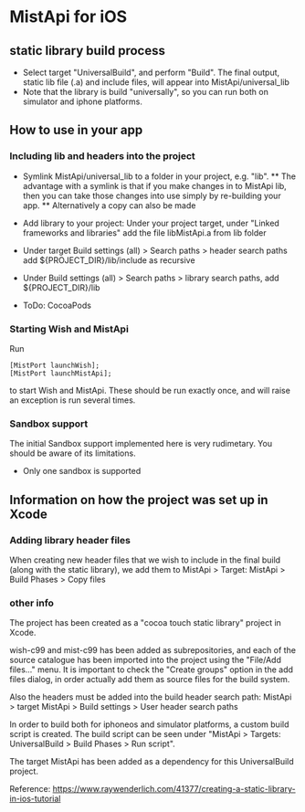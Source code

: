 #  MistApi for iOS

## static library build process

* Select target "UniversalBuild", and perform "Build". The final output, static lib file (.a) and include files, will appear into MistApi/universal_lib
* Note that the library is build "universally", so you can run both on simulator and iphone platforms.

## How to use in your app


### Including lib and headers into the project

* Symlink MistApi/universal_lib to a folder in your project, e.g. "lib". 
** The advantage with a symlink is that if you make changes in to MistApi lib, then you can take those changes into use simply by re-building your app.
** Alternatively a copy can also be made

* Add library to your project: Under your project target, under "Linked frameworks and libraries" add the file libMistApi.a from lib folder
* Under target Build settings (all) > Search paths > header search paths add ${PROJECT_DIR}/lib/include as recursive
* Under Build settings (all) > Search paths > library search paths, add ${PROJECT_DIR}/lib

* ToDo: CocoaPods 

### Starting Wish and MistApi

Run

    [MistPort launchWish];
    [MistPort launchMistApi];

to start Wish and MistApi. These should be run exactly once, and will raise an exception is run several times.

### Sandbox support

The initial Sandbox support implemented here is very rudimetary. You should be aware of its limitations.

* Only one sandbox is supported

## Information on how the project was set up in Xcode

### Adding library header files

When creating new header files that we wish to include in the final build (along with the static library), we add them to MistApi > Target: MistApi > Build Phases > Copy files 

### other info
The project has been created as a "cocoa touch static library" project in Xcode.

wish-c99 and mist-c99 has been added as subrepositories, and each of the source catalogue has been imported into the project using the "File/Add files..." menu. It is important to check the "Create groups" option in the add files dialog, in order actually add them as source files for the build system.

Also the headers must be added into the build header search path:
MistApi > target MistApi > Build settings > User header search paths

In order to build both for iphoneos and simulator platforms, a custom build script is created. The build script can be seen under "MistApi > Targets: UniversalBuild > Build Phases > Run script".

The target MistApi has been added as a dependency for this UniversalBuild project.

Reference: https://www.raywenderlich.com/41377/creating-a-static-library-in-ios-tutorial

